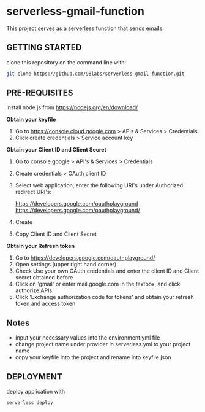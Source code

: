 # serverless-gmail-function
This project serves as a serverless function that sends emails

## GETTING STARTED
clone this repository on the command line with: 
```bash
git clone https://github.com/98labs/serverless-gmail-function.git
```
## PRE-REQUISITES 
install node js from https://nodejs.org/en/download/

**Obtain your keyfile**
 1. Go to https://console.cloud.google.com > APIs & Services > Credentials 
 2. Click create credentials > Service account key

**Obtain your Client ID and Client Secret**
 1. Go to console.google > API's & Services > Credentials
 2. Create credentials > OAuth client ID 
 3. Select web application, enter the following URI's under  Authorized redirect URI's: 

	https://developers.google.com/oauthplayground
	https://developers.google.com/oauthplayground/
 4. Create
 5. Copy Client ID and Client Secret

**Obtain your Refresh token**
 1. Go to https://developers.google.com/oauthplayground/
 2. Open settings (upper right hand corner) 
 3. Check Use your own OAuth credentials and enter the client ID and  Client secret obtained before
 4. Click on 'gmail' or enter mail.google.com in the textbox, and click authorize APIs. 
 5. Click 'Exchange authorization code for tokens' and obtain your   refresh token and access token

## Notes
 * input your necessary values into the environment.yml file
 *  change project name under provider in serverless.yml to your   project name
 * copy your keyfile into the project and rename into keyfile.json

## DEPLOYMENT
deploy application with
```bash
serverless deploy
```